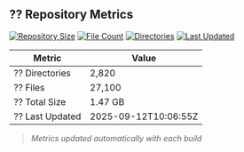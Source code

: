

## ?? Repository Metrics

[![Repository Size](https://img.shields.io/github/repo-size/StoreLunchFlow/CryptoSphere-Suite)](https://github.com/StoreLunchFlow/CryptoSphere-Suite)
[![File Count](https://img.shields.io/badge/files-27,100-brightgreen)](https://github.com/StoreLunchFlow/CryptoSphere-Suite)
[![Directories](https://img.shields.io/badge/directories-2,820-blue)](https://github.com/StoreLunchFlow/CryptoSphere-Suite)
[![Last Updated](https://img.shields.io/github/last-commit/StoreLunchFlow/CryptoSphere-Suite)](https://github.com/StoreLunchFlow/CryptoSphere-Suite)

| Metric | Value |
|--------|-------|
| ?? Directories | 2,820 |
| ?? Files | 27,100 |
| ?? Total Size | 1.47 GB |
| ?? Last Updated | 2025-09-12T10:06:55Z |

> *Metrics updated automatically with each build*

